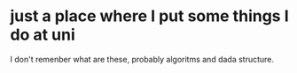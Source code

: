 # just a place where I put some things I do at uni
I don't remenber what are these, probably algoritms and dada structure.
